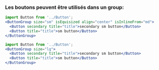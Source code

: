 ### Les boutons peuvent être utilisés dans un group:

```jsx
import Button from '../Button';
<ButtonGroup size="sm" isEquisized align="center" isInlineFrom="md">
  <Button secondary title="title">secondary sm button</Button>
  <Button title="title">sm button</Button>
</ButtonGroup>
```

```jsx
import Button from '../Button';
<ButtonGroup size="lg">
  <Button secondary title="title">secondary sm button</Button>
  <Button title="title">sm button</Button>
</ButtonGroup>
```
